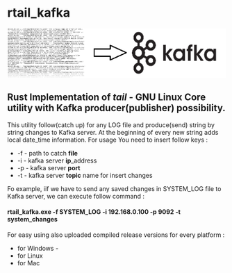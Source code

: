 # rtail_kafka
![alt text](https://github.com/aazizov/rtail_kafka/blob/master/rtail_kafka.png?raw=true)
## Rust Implementation of _tail_ - GNU Linux Core utility with Kafka producer(publisher) possibility.
This utility follow(catch up) for any LOG file and produce(send) string by string changes to Kafka server.
At the beginning of every new string adds local date_time information.
For usage You need to insert follow keys :
- -f - path to catch **file**
- -i - kafka server **ip**_address
- -p - kafka server **port**
- -t - kafka server **topic** name for insert changes

Fo example, iif we have to send any saved changes in SYSTEM_LOG file to Kafka server, we can execute follow command :
#### **rtail_kafka.exe -f SYSTEM_LOG -i 192.168.0.100 -p 9092 -t system_changes**

For easy using also uploaded compiled release versions for every platform : 
- for Windows - 
- for Linux
- for Mac


